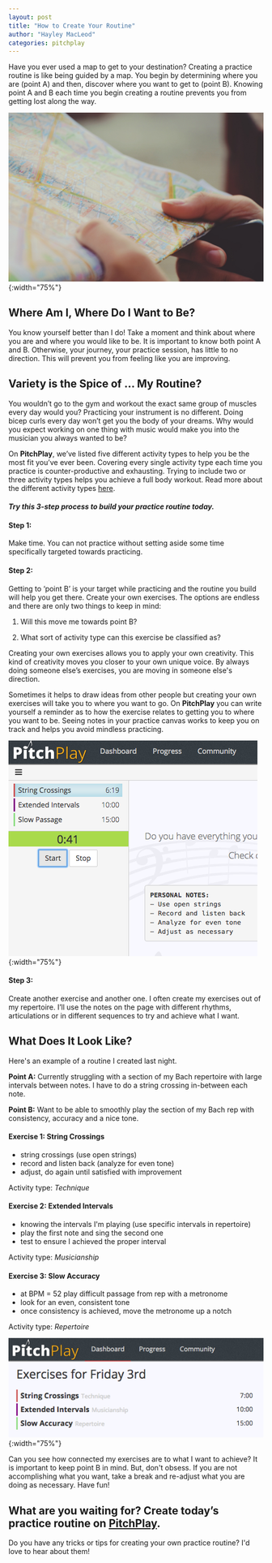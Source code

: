 ```yaml
---
layout: post
title: "How to Create Your Routine"
author: "Hayley MacLeod"
categories: pitchplay
---
```



Have you ever used a map to get to your destination? Creating a practice routine is like being guided by a map. You begin by determining where you are (point A) and then, discover where you want to get to (point B). Knowing point A and B each time you begin creating a routine prevents you from getting lost along the way.

![](/assets/img/2016-06-02/map.jpg){:width="75%"}

## Where Am I, Where Do I Want to Be?

You know yourself better than I do! Take a moment and think about where you are and where you would like to be. It is important to know both point A and B. Otherwise, your journey, your practice session, has little to no direction. This will prevent you from feeling like you are improving.

## Variety is the Spice of ... My Routine?

You wouldn’t go to the gym and workout the exact same group of muscles every day would you? Practicing your instrument is no different. Doing bicep curls every day won’t get you the body of your dreams. Why would you expect working on one thing with music would make you into the musician you always wanted to be?

On __PitchPlay__, we’ve listed five different activity types to help you be the most fit you’ve ever been. Covering every single activity type each time you practice is counter-productive and exhausting. Trying to include two or three activity types helps you achieve a full body workout. Read more about the different activity types [here](http://blog.pitchplay.io/pitchplay/planning-tracking-practice).


#### *Try this 3-step process to build your practice routine today.*

#### Step 1:

Make time. You can not practice without setting aside some time specifically targeted towards practicing.

#### Step 2:

Getting to ‘point B’ is your target while practicing and the routine you build will help you get there. Create your own exercises. The options are endless and there are only two things to keep in mind:

1) Will this move me towards point B?

2) What sort of activity type can this exercise be classified as?

Creating your own exercises allows you to apply your own creativity. This kind of creativity moves you closer to your own unique voice. By always doing someone else’s exercises, you are moving in someone else's direction.

Sometimes it helps to draw ideas from other people but creating your own exercises will take you to where you want to go. On __PitchPlay__ you can write yourself a reminder as to how the exercise relates to getting you to where you want to be. Seeing notes in your practice canvas works to keep you on track and helps you avoid mindless practicing.

![](/assets/img/2016-06-02/notes.png){:width="75%"}

#### Step 3:

Create another exercise and another one. I often create my exercises out of my repertoire. I’ll use the notes on the page with different rhythms, articulations or in different sequences to try and achieve what I want.

## What Does It Look Like?

Here's an example of a routine I created last night.

__Point A:__ Currently struggling with a section of my Bach repertoire with large intervals between notes. I have to do a string crossing in-between each note.

__Point B:__ Want to be able to smoothly play the section of my Bach rep with consistency, accuracy and a nice tone.

#### Exercise 1: String Crossings
- string crossings (use open strings)
- record and listen back (analyze for even tone)
- adjust, do again until satisfied with improvement

Activity type: *Technique*

#### Exercise 2: Extended Intervals
- knowing the intervals I'm playing (use specific intervals in repertoire)
- play the first note and sing the second one
- test to ensure I achieved the proper interval

Activity type: *Musicianship*

#### Exercise 3: Slow Accuracy
- at BPM = 52 play difficult passage from rep with a metronome
- look for an even, consistent tone
- once consistency is achieved, move the metronome up a notch

Activity type: *Repertoire*

![](/assets/img/2016-06-02/dashboard.png){:width="75%"}

Can you see how connected my exercises are to what I want to achieve? It is important to keep point B in mind. But, don't obsess. If you are not accomplishing what you want, take a break and re-adjust what you are doing as necessary. Have fun!


What are you waiting for? Create today’s practice routine on [PitchPlay](https://pitchplay.io).
---
Do you have any tricks or tips for creating your own practice routine? I'd love to hear about them!
